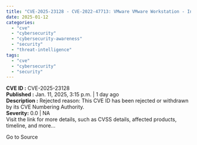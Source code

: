 ```yaml
---
title: "CVE-2025-23128 - CVE-2022-47713: VMware VMware Workstation - Inadequate Bounds Checking"
date: 2025-01-12
categories: 
  - "cve"
  - "cybersecurity"
  - "cybersecurity-awareness"
  - "security"
  - "threat-intelligence"
tags: 
  - "cve"
  - "cybersecurity"
  - "security"
---
```


**CVE ID :** CVE-2025-23128  
**Published :** Jan. 11, 2025, 3:15 p.m. | 1 day ago  
**Description :** Rejected reason: This CVE ID has been rejected or withdrawn by its CVE Numbering Authority.  
**Severity:** 0.0 | NA  
Visit the link for more details, such as CVSS details, affected products, timeline, and more...

Go to Source
